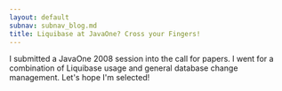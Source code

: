 ```yaml
---
layout: default
subnav: subnav_blog.md
title: Liquibase at JavaOne? Cross your Fingers!
---
```



I submitted a JavaOne 2008 session into the call for papers.  I went for a combination of Liquibase usage and general database change management.  Let's hope I'm selected!
